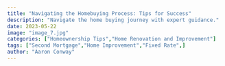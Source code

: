 ```yaml
---
title: "Navigating the Homebuying Process: Tips for Success"
description: "Navigate the home buying journey with expert guidance."
date: 2023-05-22
image: "image_7.jpg"
categories: ["Homeownership Tips","Home Renovation and Improvement"]
tags: ["Second Mortgage","Home Improvement","Fixed Rate",]
author: "Aaron Conway"
---
```


